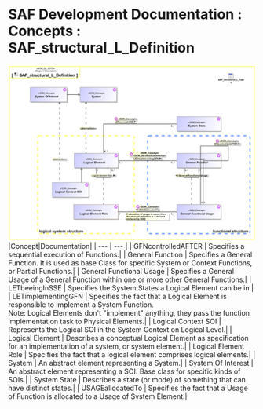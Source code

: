 # SAF Development Documentation : Concepts : SAF_structural_L_Definition 
![SAF_structural_L_Definition.svg](./diagrams/SAF_structural_L_Definition.svg)
|Concept|Documentation|
| --- | --- |
| GFNcontrolledAFTER | Specifies a sequential execution of Functions.|
| General Function | Specifies a General Function. It is used as base Class for specific System or Context Functions, or Partial Functions.|
| General Functional Usage | Specifies a General Usage of a General Function within  one or more other General Functions.|
| LETbeeingInSSE | Specifies the  System States a Logical Element can be in.|
| LETimplementingGFN | Specifies the fact that a Logical Element is responsible to implement a System Function.<br>Note: Logical Elements don't "implement" anything, they pass the function implementation task to Physical Elements.|
| Logical Context SOI | Represents the Logical SOI in the System Context on Logical Level.|
| Logical Element | Describes a conceptual Logical Element as specification for an implementation of a system, or system element.|
| Logical Element Role | Specifies the fact that a logical element comprises logical elements.|
| System | An abstract element representing a System.|
| System Of Interest | An abstract element representing a SOI. Base class for specific kinds of SOIs.|
| System State | Describes a state (or mode) of something that can have distinct states.|
| USAGEallocatedTo | Specifies the fact that a Usage of Function is allocated to a Usage of System Element.|
